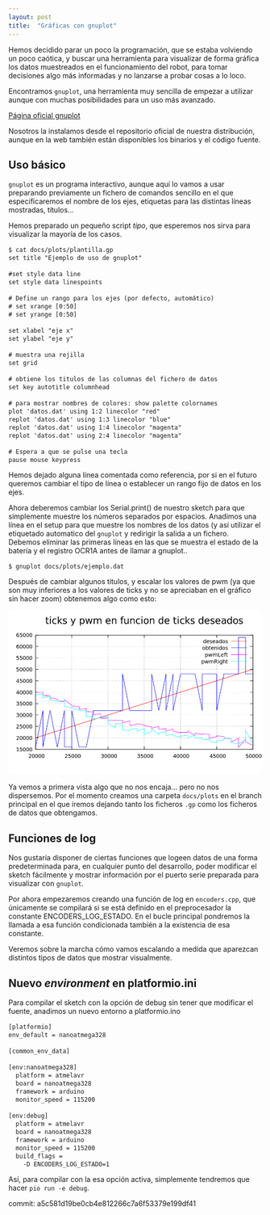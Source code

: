 ```yaml
---
layout: post
title:  "Gráficas con gnuplot"
---
```

Hemos decidido parar un poco la programación, que se estaba volviendo un
poco caótica, y buscar una herramienta para visualizar de forma gráfica
los datos muestreados en el funcionamiento del robot, para tomar
decisiones algo más informadas y no lanzarse a probar cosas a lo loco.

Encontramos `gnuplot`, una herramienta muy sencilla de empezar a utilizar
aunque con muchas posibilidades para un uso más avanzado.

[Página oficial gnuplot](http://www.gnuplot.info)

Nosotros la instalamos desde el repositorio oficial de nuestra distribución,
aunque en la web también están disponibles los binarios y el código fuente.

## Uso básico

`gnuplot` es un programa interactivo, aunque aquí lo vamos a usar preparando
previamente un fichero de comandos sencillo en el que especificaremos el 
nombre de los ejes, etiquetas para las distintas líneas mostradas, títulos...

Hemos preparado un pequeño script _tipo_, que esperemos nos sirva para
visualizar la mayoría de los casos.

```
$ cat docs/plots/plantilla.gp
set title "Ejemplo de uso de gnuplot"

#set style data line
set style data linespoints

# Define un rango para los ejes (por defecto, automático)
# set xrange [0:50]
# set yrange [0:50]

set xlabel "eje x"
set ylabel "eje y"

# muestra una rejilla
set grid

# obtiene los titulos de las columnas del fichero de datos
set key autotitle columnhead

# para mostrar nombres de colores: show palette colornames
plot 'datos.dat' using 1:2 linecolor "red"
replot 'datos.dat' using 1:3 linecolor "blue"
replot 'datos.dat' using 1:4 linecolor "magenta"
replot 'datos.dat' using 2:4 linecolor "magenta"

# Espera a que se pulse una tecla
pause mouse keypress
```

Hemos dejado alguna línea comentada como referencia, por si en el futuro
queremos cambiar el tipo de línea o establecer un rango fijo de datos en
los ejes.

Ahora deberemos cambiar los Serial.print() de nuestro sketch para que
simplemente muestre los números separados por espacios. Anadimos una línea en el setup
para que muestre los nombres de los datos (y así utilizar el etiquetado automatico
del `gnuplot` y redirigir la salida a un fichero. Debemos eliminar las primeras líneas
en las que se muestra el estado de la batería y el registro OCR1A antes de llamar a
gnuplot..

```
$ gnuplot docs/plots/ejemplo.dat
```

Después de cambiar algunos titulos, y escalar los valores de pwm (ya que son muy
inferiores a los valores de ticks y no se apreciaban en el gráfico sin hacer zoom)
obtenemos algo como esto:

![ejemplo gnuplot](../assets/2019-01-09-ejemplo_gnuplot.png)

Ya vemos a primera vista algo que no nos encaja... pero no nos dispersemos. Por el
momento creamos una carpeta `docs/plots` en el branch principal en el que iremos
dejando tanto los ficheros `.gp` como los ficheros de datos que obtengamos.

## Funciones de log

Nos gustaría disponer de ciertas funciones que logeen datos de una forma
predeterminada para, en cualquier punto del desarrollo, poder modificar el
sketch fácilmente y mostrar información por el puerto serie preparada
para visualizar con `gnuplot`. 

Por ahora empezaremos creando una función de log en `encoders.cpp`, que
únicamente se compilará si se está definido en el preprocesador la
constante ENCODERS_LOG_ESTADO. En el bucle principal pondremos la llamada
a esa función condicionada también a la existencia de esa constante.

Veremos sobre la marcha cómo vamos escalando a medida que aparezcan distintos tipos de
datos que mostrar visualmente.

## Nuevo _environment_ en platformio.ini

Para compilar el sketch con la opción de debug sin tener que modificar
el fuente, anadimos un nuevo entorno a platformio.ino

```
[platformio]
env_default = nanoatmega328

[common_env_data]

[env:nanoatmega328]
  platform = atmelavr
  board = nanoatmega328
  framework = arduino
  monitor_speed = 115200

[env:debug]
  platform = atmelavr
  board = nanoatmega328
  framework = arduino
  monitor_speed = 115200
  build_flags =
    -D ENCODERS_LOG_ESTADO=1

```

Así, para compilar con la esa opción activa, simplemente tendremos que hacer
`pio run -e debug`.

commit: a5c581d19be0cb4e812266c7a6f53379e199df41
